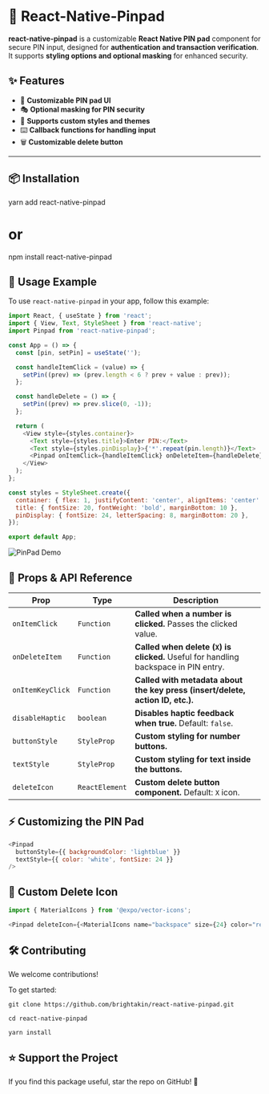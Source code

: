 # 📌 React-Native-Pinpad

**react-native-pinpad** is a customizable **React Native PIN pad** component for secure PIN input, designed for **authentication and transaction verification**.  
It supports **styling options and optional masking** for enhanced security.

## ✨ Features
- 🔢 **Customizable PIN pad UI**
- 🎭 **Optional masking for PIN security**
- 🎨 **Supports custom styles and themes**
- ⌨️ **Callback functions for handling input**
- 🗑️ **Customizable delete button**

---

## 📦 Installation

yarn add react-native-pinpad
# or
npm install react-native-pinpad


## 🚀 Usage Example

To use `react-native-pinpad` in your app, follow this example:

```javascript
import React, { useState } from 'react';
import { View, Text, StyleSheet } from 'react-native';
import Pinpad from 'react-native-pinpad';

const App = () => {
  const [pin, setPin] = useState('');

  const handleItemClick = (value) => {
    setPin((prev) => (prev.length < 6 ? prev + value : prev));
  };

  const handleDelete = () => {
    setPin((prev) => prev.slice(0, -1));
  };

  return (
    <View style={styles.container}>
      <Text style={styles.title}>Enter PIN:</Text>
      <Text style={styles.pinDisplay}>{'*'.repeat(pin.length)}</Text>
      <Pinpad onItemClick={handleItemClick} onDeleteItem={handleDelete} />
    </View>
  );
};

const styles = StyleSheet.create({
  container: { flex: 1, justifyContent: 'center', alignItems: 'center' },
  title: { fontSize: 20, fontWeight: 'bold', marginBottom: 10 },
  pinDisplay: { fontSize: 24, letterSpacing: 8, marginBottom: 20 },
});

export default App;
```
![PinPad Demo](https://user-images.githubusercontent.com/27721091/63924925-d23ebf00-ca51-11e9-993d-553c11c3bcbd.gif)

## 🔧 Props & API Reference

| **Prop**         | **Type**       | **Description** |
|-----------------|---------------|----------------|
| `onItemClick`   | `Function`     | **Called when a number is clicked.** Passes the clicked value. |
| `onDeleteItem`  | `Function`     | **Called when delete (`X`) is clicked.** Useful for handling backspace in PIN entry. |
| `onItemKeyClick` | `Function`     | **Called with metadata about the key press (insert/delete, action ID, etc.).** |
| `disableHaptic` | `boolean`      | **Disables haptic feedback when true.** Default: `false`. |
| `buttonStyle`   | `StyleProp`    | **Custom styling for number buttons.** |
| `textStyle`     | `StyleProp`    | **Custom styling for text inside the buttons.** |
| `deleteIcon`    | `ReactElement` | **Custom delete button component.** Default: `X` icon. |

## ⚡ Customizing the PIN Pad

```javascript
<Pinpad 
  buttonStyle={{ backgroundColor: 'lightblue' }} 
  textStyle={{ color: 'white', fontSize: 24 }} 
/>
```

## 🔹 Custom Delete Icon

```javascript
import { MaterialIcons } from '@expo/vector-icons';

<Pinpad deleteIcon={<MaterialIcons name="backspace" size={24} color="red" />} />
```

## 🛠️ Contributing
We welcome contributions!

To get started:
```
git clone https://github.com/brightakin/react-native-pinpad.git
```
```
cd react-native-pinpad
```
```
yarn install
```

## ⭐ Support the Project
If you find this package useful, star the repo on GitHub! 🌟
